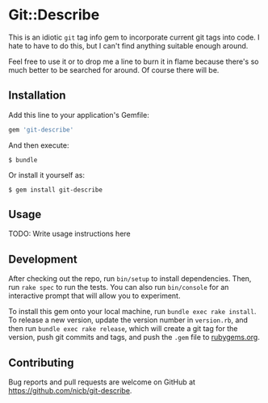# Git::Describe

This is an idiotic `git` tag info gem to incorporate current git tags into
code. I hate to have to do this, but I can't find anything suitable enough
around.

Feel free to use it or to drop me a line to burn it in flame because there's
so much better to be searched for around. Of course there will be.

## Installation

Add this line to your application's Gemfile:

```ruby
gem 'git-describe'
```

And then execute:

    $ bundle

Or install it yourself as:

    $ gem install git-describe

## Usage

TODO: Write usage instructions here

## Development

After checking out the repo, run `bin/setup` to install dependencies. Then, run `rake spec` to run the tests. You can also run `bin/console` for an interactive prompt that will allow you to experiment.

To install this gem onto your local machine, run `bundle exec rake install`. To release a new version, update the version number in `version.rb`, and then run `bundle exec rake release`, which will create a git tag for the version, push git commits and tags, and push the `.gem` file to [rubygems.org](https://rubygems.org).

## Contributing

Bug reports and pull requests are welcome on GitHub at https://github.com/nicb/git-describe.
